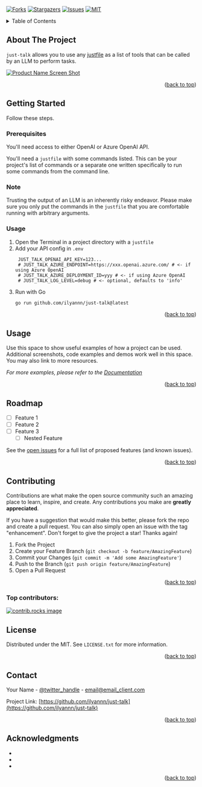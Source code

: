 <!-- Improved compatibility of back to top link: See: https://github.com/othneildrew/Best-README-Template/pull/73 -->
<a id="readme-top"></a>
<!--
*** Thanks for checking out the Best-README-Template. If you have a suggestion
*** that would make this better, please fork the repo and create a pull request
*** or simply open an issue with the tag "enhancement".
*** Don't forget to give the project a star!
*** Thanks again! Now go create something AMAZING! :D
-->

<!-- PROJECT SHIELDS -->
<!--
*** I'm using markdown "reference style" links for readability.
*** Reference links are enclosed in brackets [ ] instead of parentheses ( ).
*** See the bottom of this document for the declaration of the reference variables
*** for contributors-url, forks-url, etc. This is an optional, concise syntax you may use.
*** https://www.markdownguide.org/basic-syntax/#reference-style-links
[![Contributors][contributors-shield]][contributors-url]
-->
[![Forks][forks-shield]][forks-url]
[![Stargazers][stars-shield]][stars-url]
[![Issues][issues-shield]][issues-url]
[![MIT][license-shield]][license-url]
<!--[![LinkedIn][linkedin-shield]][linkedin-url]-->



<!-- PROJECT LOGO
<br />
<div align="center">
  <a href="https://github.com/ilyannn/just-talk">
    <img src="images/logo.png" alt="Logo" width="80" height="80">
  </a>

<h3 align="center">just-talk</h3>

  <p align="center">
    project_description
    <br />
    <a href="https://github.com/ilyannn/just-talk"><strong>Explore the docs »</strong></a>
    <br />
    <br />
    <a href="https://github.com/ilyannn/just-talk">View Demo</a>
    &middot;
    <a href="https://github.com/ilyannn/just-talk/issues/new?labels=bug&template=bug-report---.md">Report Bug</a>
    &middot;
    <a href="https://github.com/ilyannn/just-talk/issues/new?labels=enhancement&template=feature-request---.md">Request Feature</a>
  </p>
</div>

 -->

<!-- TABLE OF CONTENTS -->
<details>
  <summary>Table of Contents</summary>
  <ol>
    <li>
      <a href="#about-the-project">About The Project</a>
    </li>
    <li>
      <a href="#getting-started">Getting Started</a>
      <ul>
        <li><a href="#prerequisites">Prerequisites</a></li>
        <li><a href="#installation">Installation</a></li>
      </ul>
    </li>
    <li><a href="#usage">Usage</a></li>
    <li><a href="#roadmap">Roadmap</a></li>
    <li><a href="#contributing">Contributing</a></li>
    <li><a href="#license">License</a></li>
    <li><a href="#contact">Contact</a></li>
    <li><a href="#acknowledgments">Acknowledgments</a></li>
  </ol>
</details>



<!-- ABOUT THE PROJECT -->
## About The Project

`just-talk` allows you to use any [justfile](https://github.com/casey/just) as a list of tools that can be called by an LLM to perform tasks.

[![Product Name Screen Shot][product-screenshot]](https://example.com)


<p align="right">(<a href="#readme-top">back to top</a>)</p>


<!-- GETTING STARTED -->
## Getting Started

Follow these steps.

### Prerequisites

You'll need access to either OpenAI or Azure OpenAI API.

You'll need a `justfile` with some commands listed. This can be your project's list of commands or a separate one written specifically to run some commands from the command line.

### Note

Trusting the output of an LLM is an inherently risky endeavor. Please make sure you only put the commands in the `justfile` that you are comfortable running with arbitrary arguments.

### Usage

1. Open the Terminal in a project directory with a `justfile`
2. Add your API config in `.env`
   ```env
    JUST_TALK_OPENAI_API_KEY=123...
    # JUST_TALK_AZURE_ENDPOINT=https://xxx.openai.azure.com/ # <- if using Azure OpenAI
    # JUST_TALK_AZURE_DEPLOYMENT_ID=yyy # <- if using Azure OpenAI
    # JUST_TALK_LOG_LEVEL=debug # <- optional, defaults to 'info'
   ```
3. Run with Go
   ```sh
   go run github.com/ilyannn/just-talk@latest
   ```

<p align="right">(<a href="#readme-top">back to top</a>)</p>



<!-- USAGE EXAMPLES -->
## Usage

Use this space to show useful examples of how a project can be used. Additional screenshots, code examples and demos work well in this space. You may also link to more resources.

_For more examples, please refer to the [Documentation](https://example.com)_

<p align="right">(<a href="#readme-top">back to top</a>)</p>



<!-- ROADMAP -->
## Roadmap

- [ ] Feature 1
- [ ] Feature 2
- [ ] Feature 3
    - [ ] Nested Feature

See the [open issues](https://github.com/ilyannn/just-talk/issues) for a full list of proposed features (and known issues).

<p align="right">(<a href="#readme-top">back to top</a>)</p>



<!-- CONTRIBUTING -->
## Contributing

Contributions are what make the open source community such an amazing place to learn, inspire, and create. Any contributions you make are **greatly appreciated**.

If you have a suggestion that would make this better, please fork the repo and create a pull request. You can also simply open an issue with the tag "enhancement".
Don't forget to give the project a star! Thanks again!

1. Fork the Project
2. Create your Feature Branch (`git checkout -b feature/AmazingFeature`)
3. Commit your Changes (`git commit -m 'Add some AmazingFeature'`)
4. Push to the Branch (`git push origin feature/AmazingFeature`)
5. Open a Pull Request

<p align="right">(<a href="#readme-top">back to top</a>)</p>

### Top contributors:

<a href="https://github.com/ilyannn/just-talk/graphs/contributors">
  <img src="https://contrib.rocks/image?repo=ilyannn/just-talk" alt="contrib.rocks image" />
</a>



<!-- LICENSE -->
## License

Distributed under the MIT. See `LICENSE.txt` for more information.

<p align="right">(<a href="#readme-top">back to top</a>)</p>



<!-- CONTACT -->
## Contact

Your Name - [@twitter_handle](https://twitter.com/twitter_handle) - email@email_client.com

Project Link: [https://github.com/ilyannn/just-talk](https://github.com/ilyannn/just-talk)

<p align="right">(<a href="#readme-top">back to top</a>)</p>



<!-- ACKNOWLEDGMENTS -->
## Acknowledgments

* []()
* []()
* []()

<p align="right">(<a href="#readme-top">back to top</a>)</p>



<!-- MARKDOWN LINKS & IMAGES -->
<!-- https://www.markdownguide.org/basic-syntax/#reference-style-links -->
[contributors-shield]: https://img.shields.io/github/contributors/ilyannn/just-talk.svg?style=for-the-badge
[contributors-url]: https://github.com/ilyannn/just-talk/graphs/contributors
[forks-shield]: https://img.shields.io/github/forks/ilyannn/just-talk.svg?style=for-the-badge
[forks-url]: https://github.com/ilyannn/just-talk/network/members
[stars-shield]: https://img.shields.io/github/stars/ilyannn/just-talk.svg?style=for-the-badge
[stars-url]: https://github.com/ilyannn/just-talk/stargazers
[issues-shield]: https://img.shields.io/github/issues/ilyannn/just-talk.svg?style=for-the-badge
[issues-url]: https://github.com/ilyannn/just-talk/issues
[license-shield]: https://img.shields.io/github/license/ilyannn/just-talk.svg?style=for-the-badge
[license-url]: https://github.com/ilyannn/just-talk/blob/master/LICENSE.txt
[linkedin-shield]: https://img.shields.io/badge/-LinkedIn-black.svg?style=for-the-badge&logo=linkedin&colorB=555
[linkedin-url]: https://linkedin.com/in/linkedin_username
[product-screenshot]: images/screenshot.png
[Next.js]: https://img.shields.io/badge/next.js-000000?style=for-the-badge&logo=nextdotjs&logoColor=white
[Next-url]: https://nextjs.org/
[React.js]: https://img.shields.io/badge/React-20232A?style=for-the-badge&logo=react&logoColor=61DAFB
[React-url]: https://reactjs.org/
[Vue.js]: https://img.shields.io/badge/Vue.js-35495E?style=for-the-badge&logo=vuedotjs&logoColor=4FC08D
[Vue-url]: https://vuejs.org/
[Angular.io]: https://img.shields.io/badge/Angular-DD0031?style=for-the-badge&logo=angular&logoColor=white
[Angular-url]: https://angular.io/
[Svelte.dev]: https://img.shields.io/badge/Svelte-4A4A55?style=for-the-badge&logo=svelte&logoColor=FF3E00
[Svelte-url]: https://svelte.dev/
[Laravel.com]: https://img.shields.io/badge/Laravel-FF2D20?style=for-the-badge&logo=laravel&logoColor=white
[Laravel-url]: https://laravel.com
[Bootstrap.com]: https://img.shields.io/badge/Bootstrap-563D7C?style=for-the-badge&logo=bootstrap&logoColor=white
[Bootstrap-url]: https://getbootstrap.com
[JQuery.com]: https://img.shields.io/badge/jQuery-0769AD?style=for-the-badge&logo=jquery&logoColor=white
[JQuery-url]: https://jquery.com 
